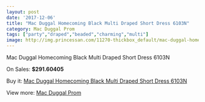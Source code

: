 ```yaml
---
layout: post
date: '2017-12-06'
title: "Mac Duggal Homecoming Black Multi Draped Short Dress 6103N"
category: Mac Duggal Prom
tags: ["party","draped","beaded","charming","multi"]
image: http://img.princessan.com/11270-thickbox_default/mac-duggal-homecoming-black-multi-draped-short-dress-6103n.jpg
---
```

Mac Duggal Homecoming Black Multi Draped Short Dress 6103N

On Sales: **$291.60405**
<a href="https://www.princessan.com/en/mac-duggal-prom/5184-mac-duggal-homecoming-black-multi-draped-short-dress-6103n.html"><amp-img layout="responsive" width="600" height="600" src="//img.princessan.com/11270-thickbox_default/mac-duggal-homecoming-black-multi-draped-short-dress-6103n.jpg" alt="Mac Duggal Homecoming Black Multi Draped Short Dress 6103N 0" /></a>

Buy it: [Mac Duggal Homecoming Black Multi Draped Short Dress 6103N](https://www.princessan.com/en/mac-duggal-prom/5184-mac-duggal-homecoming-black-multi-draped-short-dress-6103n.html "Mac Duggal Homecoming Black Multi Draped Short Dress 6103N")

View more: [Mac Duggal Prom](https://www.princessan.com/en/42-mac-duggal-prom "Mac Duggal Prom")